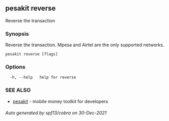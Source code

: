 ## pesakit reverse

Reverse the transaction

### Synopsis

Reverse the transaction. Mpesa and Airtel are the only supported networks.

```
pesakit reverse [flags]
```

### Options

```
  -h, --help   help for reverse
```

### SEE ALSO

* [pesakit](pesakit.md)	 - mobile money toolkit for developers

###### Auto generated by spf13/cobra on 30-Dec-2021
